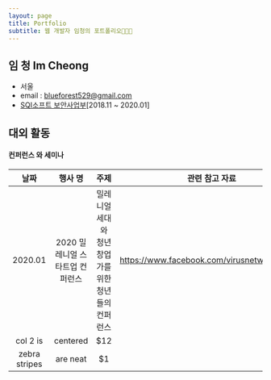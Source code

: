 ```yaml
---
layout: page
title: Portfolio
subtitle: 웹 개발자 임청의 포트폴리오👩🏻‍💻
---
```


## 임 청 Im Cheong
- 서울
- email : blueforest529@gmail.com
- [SQI소프트 보안사업부](http://www.sqisoft.com/ko/main)[2018.11 ~ 2020.01]

## 대외 활동
#### 컨퍼런스 와 세미나
| 날짜 | 행사 명  | 주제 | 관련 참고 자료 |
| :------------: |:---------------:| :---------------: | :---------------: |
| 2020.01 | 2020 밀레니얼 스타트업 컨퍼런스 | 밀레니얼 세대와 청년 창업가를 위한 청년들의 컨퍼런스 | https://www.facebook.com/virusnetwork.official |
| col 2 is      | centered        |   $12 |  |
| zebra stripes | are neat        |    $1 |  | 
